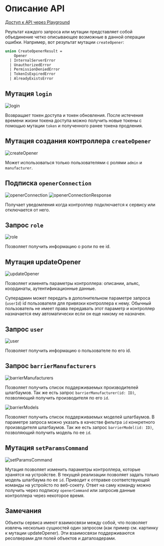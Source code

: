 # Описание API

[Доступ к API через Playground](http://localhost:8081/playground)

Реультат каждого запроса или мутации представляет собой объединение четко описывающее возможные в данной операции ошибки.
Например, вот результат мутации `createOpener`:

```graphql
union CreateOpenerResult =
    Opener
  | InternalServerError
  | UnauthorizedError
  | PermissionDeniedError
  | TokenIsExpiredError
  | AlreadyExistsError
```  

## Мутация `login`

![login](images/login.png)

Возвращает токен доступа и токен обновления. После истечения времени жизни токена доступа можно получить новые токены с помощью мутации `token` и полученного ранее токена продления.

## Мутация создания контроллера `createOpener`

![createOpener](images/createOpener.png)

Может использоваться только пользователями с ролями `admin` и `manufacturer`.

## Подписка `openerConnection`

![openerConnection](images/openerConnection.png)
![openerConnectionResponse](images/openerConnectionResponse.png)

Получает уведомления когда контроллер подключается к сервису или отключается от него.

## Запрос `role`

![role](images/role.png)

Позволяет получить информацию о роли по ее id.

## Мутация updateOpener

![updateOpener](images/updateOpener.png)

Позволяет изменять параметры контроллера: описании, альяс, координаты, аутентификационные данные.

Суперадмин может передать в дополнительном параметре запроса (`userId`) id пользователя для привязки контроллера к нему. Обычный пользователь не имеет права передавать этот параметр и контроллер назначается ему автоматически если он еще никому не назначен.

## Запрос `user`

![user](images/user.png)

Позволяет получить информацию о пользователе по его id.

## Запрос `barrierManufacturers`

![barrierManufacturers](images/barrierManufacturers.png)

Позволяет получить список поддерживаемых производителей шлагбаумов.
Так же есть запрос `barrierManufacturer(id: ID)`, позволяющий получить производителя по его `id`.

![barrierModels](images/barrierModels.png)

Позволяет получить список поддерживаемых моделей шлагбаумов.
В параметре запроса можно указать в качестве фильтра `id` конкретного производителя шлагбаумов.
Так же есть запрос `barrierModel(id: ID)`, позволяющий получить модель по ее `id`.

## Мутация `setParamsCommand`

![setParamsCommand](images/setParamsCommand.png)

Мутация позволяет изменить параметры контроллера, которые хранятся на устройстве.
В текущей реализации позволяет задать только модель шлагбаума по ее `id`.
Приводит к отправке соответствующей команды на устройсто по веб-сокету.
Ответ на саму команду можно получить через подписку `openerCommand` или запросив данные контроллера через некоторое время.

## Замечания

Объекты сервиса имеют взаимосвязи между собой, что позволяет извлечь несколько сущностей один запросом (как пример см. картинку к мутации updateOpener). Эти взаимосвязи поддерживаются ресолверами для полей объектов и даталоадерами.
